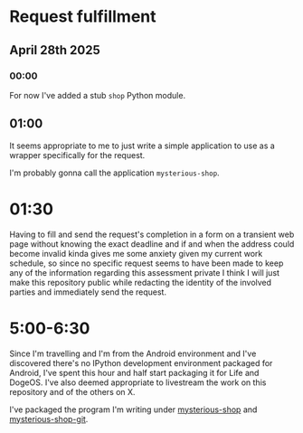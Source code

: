 # Request fulfillment

## April 28th 2025

### 00:00

For now I've added a stub `shop` Python module.

## 01:00

It seems appropriate to me to just write a simple
application to use as a wrapper specifically
for the request.

I'm probably gonna call the application
`mysterious-shop`.

# 01:30

Having to fill and send the request's completion in
a form on a transient web page without knowing
the exact deadline and if and when the address
could become invalid kinda gives me some anxiety
given my current work schedule,
so since no specific request seems to have been made
to keep any of the information regarding this
assessment private I think I will just make this
repository public while redacting the identity of
the involved parties and immediately send the request. 

# 5:00-6:30
Since I'm travelling and I'm from the Android environment
and I've discovered there's no IPython development environment
packaged for Android, I've spent this hour and half start packaging
it for Life and DogeOS.
I've also deemed appropriate to livestream the work on this
repository and of the others on X.

I've packaged the program I'm writing under
[mysterious-shop](
  https://github.com/themartiancompany/mysterious-shop-ur)
and
[mysterious-shop-git](
  https://github.com/themartiancompany/mysterious-shop-git-ur).
